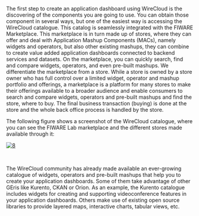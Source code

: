The first step to create an application dashboard using WireCloud is the
discovering of the components you are going to use. You can obtain those
component in several ways, but one of the easiest way is accessing the
WireCloud catalogue. This catalog is seamlessly integrated with the
FIWARE Marketplace. This marketplace is in turn made up of stores, where
they can offer and deal with Application Mashup Components (MACs),
namely widgets and operators, but also other existing mashups, they can
combine to create value added application dashboards connected to
backend services and datasets. On the marketplace, you can quickly
search, find and compare widgets, operators, and even pre-built mashups.
We differentiate the marketplace from a store. While a store is owned by
a store owner who has full control over a limited widget, operator and
mashup portfolio and offerings, a marketplace is a platform for many
stores to make their offerings available to a broader audience and
enable consumers to search and compare widgets, operators and pre-built
mashups and find the store, where to buy. The final business transaction
(buying) is done at the store and the whole back office process is
handled by the store.

The following figure shows a screenshot of the WireCloud catalogue,
where you can see the FIWARE Lab marketplace and the different stores
made available through it:

[![8](images/8.png)](images/8.png)

 

The WireCloud community has already made available an ever-growing
catalogue of widgets, operators and pre-built mashups that help you to
create your application dashboards. Some of them take advantage of other
GEris like Kurento, CKAN or Orion. As an example, the Kurento catalogue
includes widgets for creating and supporting videoconference features in
your application dashboards. Others make use of existing open source
libraries to provide layered maps, interactive charts, tabular views,
etc.
